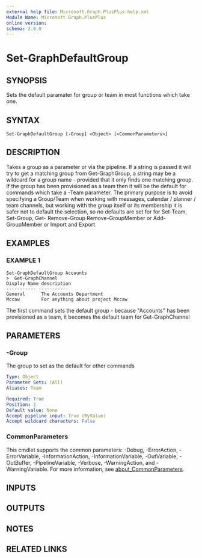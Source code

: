 ```yaml
---
external help file: Microsoft.Graph.PlusPlus-help.xml
Module Name: Microsoft.Graph.PlusPlus
online version:
schema: 2.0.0
---
```


# Set-GraphDefaultGroup

## SYNOPSIS
Sets the default paramater for group or team in most functions which take one.

## SYNTAX

```
Set-GraphDefaultGroup [-Group] <Object> [<CommonParameters>]
```

## DESCRIPTION
Takes a group as a parameter or via the pipeline.
If a string is passed it will try to get a matching group from Get-GraphGroup,
a string may be a wildcard for a group name - provided that it only finds one matching group.
If the group has been provisioned as a team then it will be the default for commands which take a -Team parameter.
The primary purpose is to avoid specifying a Group/Team when working with messages, calendar / planner / team channels,
but working with the group itself or its membership it is safer not to default the selection, so no defaults
are set for for Set-Team, Set-Group, Get- Remove-Group Remove-GroupMember or Add-GroupMember or Import and Export

## EXAMPLES

### EXAMPLE 1
```
Set-GraphDefaultGroup Accounts
>  Get-GraphChannel
Display Name description
----------- -----------
General      The Accounts Department
Mccaw        For anything about project Mccaw
```

The first command sets the default group - because "Accounts" has been provisioned as a team,
it becomes the default team for Get-GraphChannel

## PARAMETERS

### -Group
The group to set as the default for other commands

```yaml
Type: Object
Parameter Sets: (All)
Aliases: Team

Required: True
Position: 1
Default value: None
Accept pipeline input: True (ByValue)
Accept wildcard characters: False
```

### CommonParameters
This cmdlet supports the common parameters: -Debug, -ErrorAction, -ErrorVariable, -InformationAction, -InformationVariable, -OutVariable, -OutBuffer, -PipelineVariable, -Verbose, -WarningAction, and -WarningVariable. For more information, see [about_CommonParameters](http://go.microsoft.com/fwlink/?LinkID=113216).

## INPUTS

## OUTPUTS

## NOTES

## RELATED LINKS
